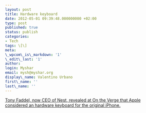```yaml
---
layout: post
title: Hardware keyboard
date: 2012-05-01 09:39:48.000000000 +02:00
type: post
published: true
status: publish
categories:
- Tech
tags: \[\]
meta:
\_wpcom\_is\_markdown: '1'
\_edit\_last: '1'
author:
login: Myshar
email: mysh@myshar.org
display\_name: Valentino Urbano
first\_name: ''
last\_name: ''
---
```


[Tony Faddel, now CEO of Nest, revealed at On the Verge that Apple considered an hardware keyboard for the original iPhone.][0]



[0]: http://www.theverge.com/2012/4/27/2982185/tony-fadel-apple-considered-hardware-keyboard-iphone
